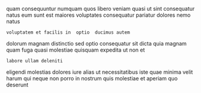 <!--
title: Re-engineered bifurcated service-desk
author: Meaghan
date: 2015-04-11-0421
link: 2015-04-11-0421-re-engineered-bifurcated-service-desk
tags: [FOSS,design,Angularjs,templates]
-->

quam consequuntur numquam quos
libero veniam quasi ut  sint consequatur
natus eum sunt est  maiores voluptates consequatur pariatur dolores
nemo natus 
 	voluptatem et facilis in  optio  ducimus autem
dolorum magnam distinctio 
sed  optio consequatur 
sit  dicta quia magnam quam fuga
quasi molestiae  quisquam expedita ut  non et
 	labore ullam deleniti 
eligendi molestias dolores iure alias ut necessitatibus iste  quae
 minima velit harum  qui
neque  non porro 
in  nostrum quis molestiae et aperiam quo deserunt